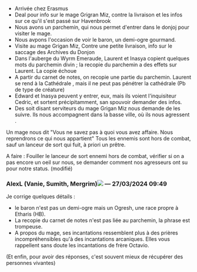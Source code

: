 - Arrivée chez Erasmus
- Deal pour info sur le mage Grigran Miz, contre la livraison et les infos sur ce qu'il s'est passé sur Havenbrook
- Nous avons un parchemin, qui nous permet d'entrer dans le donjoj pour visiter le mage.
- Nous avpons l'occasion de voir le baron, un demi-ogre gourmand.
-  Visite au mage Grigan Miz, Contre une petite livraison, info sur le saccage des Archives du Donjon
- Dans l'auberge du Wyrm Emeraude, Laurent et Inasya copient quelques mots du parchemin divin ; la recopie du parchemin a des effets sur Laurent. La copie échoue
- A partir du carnet de notes, on recopie une partie du parchemin. Laurent se rend à la Cathédrale , mais il ne peut pas pénétrer la cathédrale (Pb de type de créature)
- Edward et Inasya peuvent y entrer, eux, mais ils voient l'inquisiteur Cedric, et sortent précipitamment, san spouvoir demander des infos.
- Des soit disant serviteurs du mage Grigan Miz nous demande de les suivre. Ils nous accompagnent dans la basse ville, où ils nous agressent .

Un mage nous dit "Vous ne savez pas à quoi vous avez affaire. Nous reprendrons ce qui nous appartient" Tous les ennemis sont hors de combat, sauf un lanceur de sort qui fuit, à priori un prêtre.

A faire : Fouiller le lanceur de sort ennemi hors de combat, vérifier si on a pas encore un oeil sur nous, se demander comment nos agresseurs ont su pour notre status. (modifié)

### AlexL (Vanie, Sumith, Mergrim)![](https://cdn.discordapp.com/role-icons/820315600634642462/5751be7320f85aa38e0e996e897089a7.webp?size=24&quality=lossless) _—_ 27/03/2024 09:49

Je corrige quelques détails :

- le baron n'est pas un demi-ogre mais un Ogresh, une race propre à Etharis (HB).
- La recopie du carnet de notes n'est pas liée au parchemin, la phrase est trompeuse.
- A propos du mage, ses incantations ressemblent plus à des prières incompréhensibles qu'à des incantations arcaniques. Elles vous rappellent sans doute les incantations de frère Octavio.

(Et enfin, pour avoir des réponses, c'est souvent mieux de récupérer des personnes vivantes)